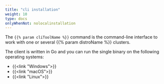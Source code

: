 ```yaml
---
title: "cli installation"
weight: 10
type: docs
onlyWhenNot: nolocalinstallation
---
```


The `{{% param cliToolName %}}` command is the command-line interface to work with one or several {{% param distroName %}} clusters.

The client is written in Go and you can run the single binary on the following operating systems:

* {{<link "Windows">}}
* {{<link "macOS">}}
* {{<link "Linux">}}
